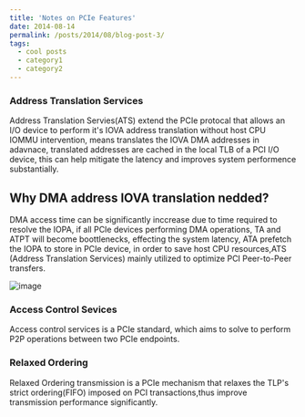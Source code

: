 ```yaml
---
title: 'Notes on PCIe Features'
date: 2014-08-14
permalink: /posts/2014/08/blog-post-3/
tags:
  - cool posts
  - category1
  - category2
---
```



###  Address Translation Services
Address Translation Servies(ATS) extend the PCIe protocal that allows an I/O device to perform it's IOVA address translation without host CPU IOMMU intervention, means translates the IOVA DMA addresses in adavnace, translated addresses are cached in the local TLB of a PCI I/O device, this can help mitigate the latency and improves system performence substantially.
## Why DMA address IOVA translation nedded?
DMA access time can be significantly inccrease due to time required to resolve the IOPA, if all PCIe devices performing DMA operations, TA and ATPT will become boottlenecks, effecting the system latency, ATA prefetch the IOPA to store in PCIe device, in order to save host CPU resources,ATS (Address Translation Services) mainly utilized to optimize PCI
Peer-to-Peer transfers.

![image](https://github.com/user-attachments/assets/ed98d5ce-77d9-47d5-831e-4964b7c29530)

### Access Control Sevices
Access control services is a PCIe standard, which aims to solve to perform P2P operations between two PCIe endpoints.

### Relaxed Ordering
Relaxed Ordering transmission is a PCIe mechanism that relaxes the TLP's strict ordering(FIFO) imposed on PCI transactions,thus improve transmission performance significantly.


